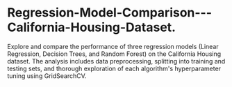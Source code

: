 # Regression-Model-Comparison---California-Housing-Dataset.
Explore and compare the performance of three regression models (Linear Regression, Decision Trees, and Random Forest) on the California Housing dataset. The analysis includes data preprocessing, splitting into training and testing sets, and thorough exploration of each algorithm's hyperparameter tuning using GridSearchCV.
